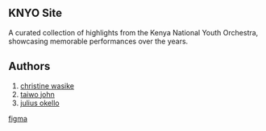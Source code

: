 ## KNYO Site
A curated collection of highlights from the Kenya National Youth Orchestra, showcasing memorable performances over the years.

## Authors
1. [christine wasike](https://github.com/ChristineWasike)
2. [taiwo john](https://github.com/Taiwo-John)
3. [julius okello](https://github.com/OkelloJulius)

[figma](https://www.figma.com/file/2Xo1g8mQZqmRkszX3lWjnt/KNYO-Website)
